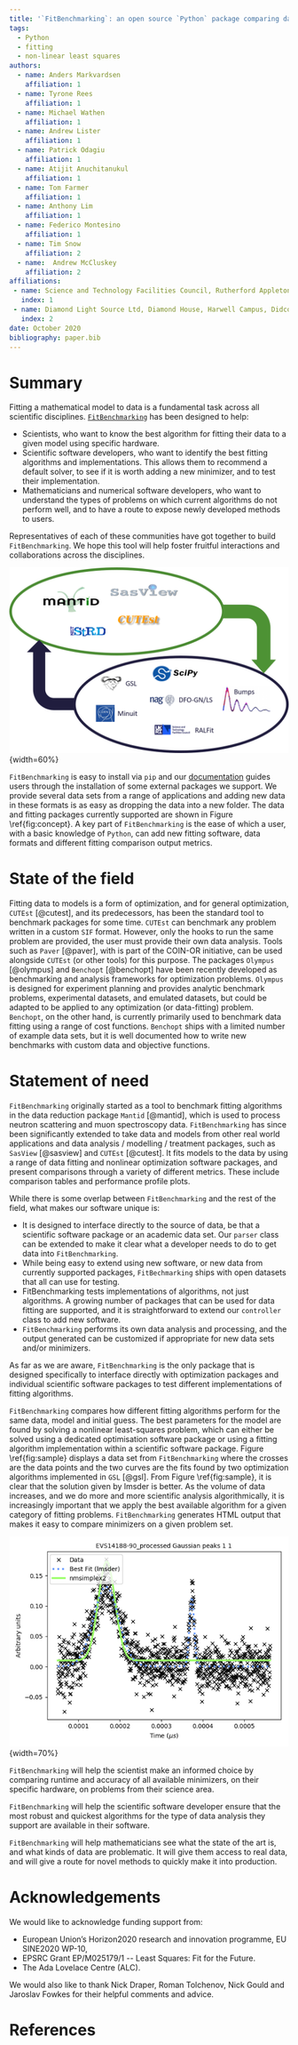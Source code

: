 ```yaml
---
title: '`FitBenchmarking`: an open source `Python` package comparing data fitting software'
tags:
  - Python
  - fitting
  - non-linear least squares
authors:
  - name: Anders Markvardsen
    affiliation: 1
  - name: Tyrone Rees
    affiliation: 1
  - name: Michael Wathen
    affiliation: 1
  - name: Andrew Lister
    affiliation: 1
  - name: Patrick Odagiu
    affiliation: 1
  - name: Atijit Anuchitanukul
    affiliation: 1
  - name: Tom Farmer
    affiliation: 1
  - name: Anthony Lim
    affiliation: 1
  - name: Federico Montesino
    affiliation: 1
  - name: Tim Snow
    affiliation: 2
  - name:  Andrew McCluskey
    affiliation: 2
affiliations:
 - name: Science and Technology Facilities Council, Rutherford Appleton Laboratory, Harwell Campus, Didcot, Oxfordshire, OX11 0QX
   index: 1
 - name: Diamond Light Source Ltd, Diamond House, Harwell Campus, Didcot, Oxfordshire, OX11 0DE
   index: 2
date: October 2020
bibliography: paper.bib
---
```

# Summary

Fitting a mathematical model to data is a fundamental task across all scientific disciplines. [`FitBenchmarking`](https://fitbenchmarking.com/) has been designed to help:

* Scientists, who want to know the best algorithm for fitting their data to a given model using specific hardware.
* Scientific software developers, who want to identify the best fitting algorithms and implementations. This allows them to recommend a default solver, to see if it is worth adding a new minimizer, and to test their implementation.
* Mathematicians and numerical software developers, who want to understand the types of problems on which current algorithms do not perform well, and to have a route to expose newly developed methods to users.

Representatives of each of these communities have got together to build `FitBenchmarking`. We hope this tool will help foster fruitful interactions and collaborations across the disciplines.

![Benchmarking paradigm: associating fitting problems represented in individual scientific software packages (top cycle) to optimization software packages (bottom cycle), and bringing these closer together. \label{fig:concept}](figures/FitBenchmarkingConcept.png){width=60%}

`FitBenchmarking` is easy to install via `pip` and our [documentation](https://fitbenchmarking.com/) guides users through the installation of some external packages we support. We provide several data sets from a range of applications and adding new data in these formats is as easy as dropping the data into a new folder. The data and fitting packages currently supported are shown in Figure \ref{fig:concept}. A key part of `FitBenchmarking` is the ease of which a user, with a basic knowledge of `Python`, can add new fitting software, data formats and different fitting comparison output metrics.

# State of the field

Fitting data to models is a form of optimization, and 
for general optimization, `CUTEst` [@cutest], and its predecessors, has been the
standard tool to benchmark packages for some time. `CUTEst` can benchmark any problem
written in a custom `SIF` format.  However, only the hooks to run the same problem are
provided, the user must provide their own data analysis.  Tools such as
`Paver` [@paver], with is part of the COIN-OR initiative, can be used
alongside `CUTEst` (or other tools) for this purpose.
The packages `Olympus` [@olympus] and `Benchopt` [@benchopt] have been recently
developed as benchmarking and analysis frameworks for optimization problems.
`Olympus` is designed for experiment planning and provides analytic benchmark problems,
experimental datasets, and emulated datasets, but could be adapted to be applied to
any optimization (or data-fitting) problem.
`Benchopt`, on the other hand, is currently primarily used to benchmark data fitting
using a range of cost functions.  `Benchopt` ships with a limited number of example data
sets, but it is well documented how to write new benchmarks with custom data and
objective functions.


# Statement of need

`FitBenchmarking` originally started as a tool to benchmark fitting algorithms in the data reduction package `Mantid` [@mantid], which is used to process neutron scattering and muon spectroscopy data. `FitBenchmarking` has since been significantly extended to take data and models from other real world applications and data analysis / modelling / treatment packages, such as `SasView` [@sasview] and `CUTEst` [@cutest]. It fits models to the data by using a range of data fitting and nonlinear optimization software packages, and present comparisons through a variety of different metrics. These include comparison tables and performance profile plots.

While there is some overlap between `FitBenchmarking` and the rest of the field,
what makes our software unique is:

* It is designed to interface directly to the source of data, be that a scientific
  software package or an academic data set.  Our `parser` class can be extended
  to make it clear what a developer needs to do to get data into `FitBenchmarking`.
* While being easy to extend using new software, or new data from currently supported
  packages, `FitBechmarking` ships with open datasets that all can use for testing.
* FitBenchmarking tests implementations of algorithms, not just algorithms.
  A growing number of packages that can be used for data fitting are supported, and
  it is straightforward to extend our `controller` class to add new software.
* `FitBenchmarking` performs its own data analysis and processing, and the output
  generated can be customized if appropriate for new data sets and/or minimizers.  

As far as we are aware, `FitBenchmarking` is the only package that is designed
specifically to interface directly with optimization  packages and individual
scientific software packages to test different implementations of fitting algorithms.

`FitBenchmarking` compares how different fitting algorithms perform for the same data, model and initial guess. The best parameters for the model are found by solving a nonlinear least-squares problem, which can either be solved using a dedicated optimisation software package or using a fitting algorithm implementation within a scientific software package. Figure \ref{fig:sample} displays a data set from `FitBenchmarking` where the crosses are the data points and the two curves are the fits found by two optimization algorithms implemented in `GSL` [@gsl]. From Figure \ref{fig:sample}, it is clear that the solution given by lmsder is better. As the volume of data increases, and we do more and more scientific analysis algorithmically, it is increasingly important that we apply the best available algorithm for a given category of fitting problems. `FitBenchmarking` generates HTML output that makes it easy to compare minimizers on a given problem set.

![A sample fit: this problem is shipped with `FitBenchmarking`. The data was collected from an instrument named VESUVIO at the ISIS Neutron and Muon Source and has a difficult initial guess. \label{fig:sample}](figures/nmsimplex2_fit_for_EVS14188-90_processed_Gaussian_peaks_1_1.png){width=70%}

`FitBenchmarking` will help the scientist make an informed choice by comparing runtime and accuracy of all available minimizers, on their specific hardware, on problems from their science area.

`FitBenchmarking` will help the scientific software developer ensure that the most robust and quickest algorithms for the type of data analysis they support are available in their software.

`FitBenchmarking` will help mathematicians see what the state of the art is, and what kinds of data are problematic. It will give them access to real data, and will give a route for novel methods to quickly make it into production.

# Acknowledgements

We would like to acknowledge funding support from:

* European Union’s Horizon2020 research and innovation programme, EU SINE2020 WP-10,
* EPSRC Grant EP/M025179/1 -- Least Squares: Fit for the Future.
* The Ada Lovelace Centre (ALC).

We would also like to thank Nick Draper, Roman Tolchenov, Nick Gould and Jaroslav Fowkes for their helpful comments and advice.

# References
